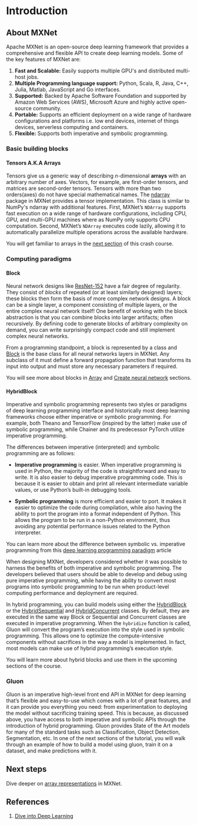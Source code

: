 <!--- Licensed to the Apache Software Foundation (ASF) under one -->
<!--- or more contributor license agreements.  See the NOTICE file -->
<!--- distributed with this work for additional information -->
<!--- regarding copyright ownership.  The ASF licenses this file -->
<!--- to you under the Apache License, Version 2.0 (the -->
<!--- "License"); you may not use this file except in compliance -->
<!--- with the License.  You may obtain a copy of the License at -->

<!---   http://www.apache.org/licenses/LICENSE-2.0 -->

<!--- Unless required by applicable law or agreed to in writing, -->
<!--- software distributed under the License is distributed on an -->
<!--- "AS IS" BASIS, WITHOUT WARRANTIES OR CONDITIONS OF ANY -->
<!--- KIND, either express or implied.  See the License for the -->
<!--- specific language governing permissions and limitations -->
<!--- under the License. -->

# Introduction


## About MXNet

Apache MXNet is an open-source deep learning framework that provides a comprehensive and flexible API to create deep learning models. Some of the key features of MXNet are:

1.  **Fast and Scalable:** Easily supports multiple GPU's and distributed multi-host jobs. 
2.  **Multiple Programming language support:**  Python, Scala,  R, Java, C++, Julia, Matlab, JavaScript and Go interfaces. 
3.  **Supported:** Backed by Apache Software Foundation and supported by Amazon Web Services (AWS), Microsoft Azure and highly active open-source community.
4.  **Portable:** Supports an efficient deployment on a wide range of hardware configurations and platforms i.e.  low end devices, internet of things devices, serverless computing and containers.
5.  **Flexible:** Supports both imperative and symbolic programming.


### Basic building blocks

#### Tensors A.K.A Arrays

Tensors give us a generic way of describing $n$-dimensional **arrays** with an arbitrary number of axes. Vectors, for example, are first-order tensors, and matrices are second-order tensors. Tensors with more than two orders(axes) do not have special mathematical names. The [ndarray](https://mxnet.apache.org/versions/1.7/api/python/docs/api/ndarray/index.html) package in MXNet provides a tensor implementation. This class is similar to NumPy's ndarray with additional features. First, MXNet’s `NDArray` supports fast execution on a wide range of hardware configurations, including CPU, GPU, and multi-GPU machines where as NumPy only supports CPU computation. Second, MXNet’s `NDArray` executes code lazily, allowing it to automatically parallelize multiple operations across the available hardware.

You will get familiar to arrays in the [next section](1-nparray.md) of this crash course.

### Computing paradigms

#### Block

Neural network designs like [ResNet-152](https://www.cv-foundation.org/openaccess/content_cvpr_2016/papers/He_Deep_Residual_Learning_CVPR_2016_paper.pdf) have a fair degree of regularity. They consist of _blocks_ of repeated (or at least similarly designed) layers; these blocks then form the basis of more complex network designs. A block can be a single layer, a component consisting of multiple layers, or the entire complex neural network itself! One benefit of working with the block abstraction is that you can combine blocks into larger artifacts; often recursively. By defining code to generate blocks of arbitrary complexity on demand, you can write surprisingly compact code and still implement complex neural networks.


From a programming standpoint, a block is represented by a class and [Block](https://mxnet.apache.org/versions/1.7/api/python/docs/api/gluon/nn/index.html#mxnet.gluon.nn.Block)  is the base class for all neural networks layers in MXNet. Any subclass of it must define a forward propagation function that transforms its input into output and must store any necessary parameters if required.

You will see more about blocks in [Array](1-nparray.md) and [Create neural network](2-create-nn.md) sections.

#### HybridBlock

Imperative and symbolic  programming represents two styles or paradigms of deep learning programming interface and historically most deep learning frameworks choose either imperative or symbolic programming. For example, both Theano and TensorFlow (inspired by the latter) make use of symbolic programming, while Chainer and its predecessor PyTorch utilize imperative programming. 

The differences between imperative (interpreted) and symbolic programming are as follows:

* __Imperative programming__ is easier. When imperative programming is used in Python, the majority of the code is straightforward and easy to write. It is also easier to debug imperative programming code. This is because it is easier to obtain and print all relevant intermediate variable values, or use Pythonʼs built-in debugging tools.
    
* __Symbolic programming__ is more efficient and easier to port. It makes it easier to optimize the code during compilation, while also having the ability to port the program into a format independent of Python. This allows the program to be run in a non-Python environment, thus avoiding any potential performance issues related to the Python interpreter.

You can learn more about the difference between symbolic vs. imperative programming from this [deep learning programming paradigm](https://mxnet.apache.org/versions/1.6/api/architecture/program_model) article

When designing MXNet, developers considered whether it was possible to harness the benefits of both imperative and symbolic programming. The developers believed that users should be able to develop and debug using pure imperative programming, while having the ability to convert most programs into symbolic programming to be run when product-level computing performance and deployment are required. 

In hybrid programming, you can build models using either the [HybridBlock](https://mxnet.apache.org/versions/1.7/api/python/docs/api/gluon/hybrid_block.html) or the [HybridSequential](https://mxnet.apache.org/versions/1.6/api/python/docs/api/gluon/nn/index.html#mxnet.gluon.nn.HybridSequential) and [HybridConcurrent](https://mxnet.incubator.apache.org/versions/1.7/api/python/docs/api/gluon/contrib/index.html#mxnet.gluon.contrib.nn.HybridConcurrent) classes. By default, they are executed in the same way Block or Sequential  and Concurrent  classes are executed in imperative programming. When the  `hybridize`  function is called, Gluon will convert the program’s execution into the style used in symbolic programming. This allows one to optimize the compute-intensive components without sacrifices in the way a model is implemented. In fact, most models can make use of hybrid programming’s execution style.

You will learn more about hybrid blocks and use them in the upcoming sections of the course.

### Gluon

Gluon is an imperative high-level front end API in MXNet for deep learning that’s flexible and easy-to-use which comes with a lot of great features, and it can provide you everything you need: from experimentation to deploying the model without sacrificing training speed. This is because, as discussed above, you have access to both imperative and symbolic APIs through the introduction of hybrid programming. Gluon provides State of the Art models for many of the standard tasks such as Classification, Object Detection, Segmentation, etc. In one of the next sections of the tutorial, you will walk through an example of how to build a model using gluon, train it on a dataset, and make predictions with it.

## Next steps

Dive deeper on [array representations](1-nparray.md) in MXNet.

## References
1.  [Dive into Deep Learning](http://d2l.ai/) 
